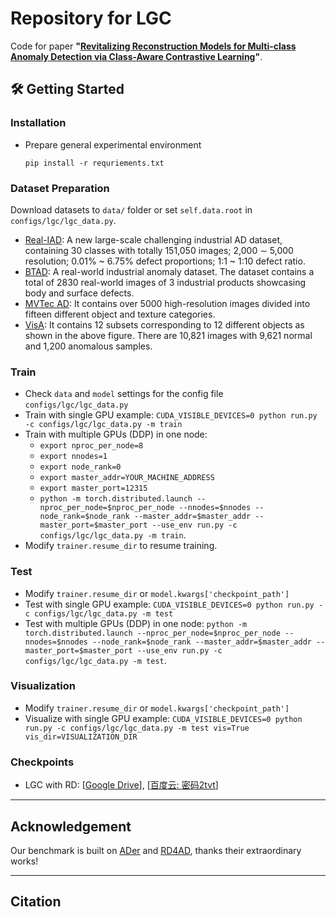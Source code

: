 # Repository for LGC
Code for paper **"[Revitalizing Reconstruction Models for Multi-class Anomaly Detection via Class-Aware Contrastive Learning](1111)"**.


## 🛠️ Getting Started

### Installation
- Prepare general experimental environment
  ```shell
  pip install -r requriements.txt
  ```
  
### Dataset Preparation 
Download datasets to `data/` folder or set `self.data.root` in `configs/lgc/lgc_data.py`.
- [Real-IAD](https://realiad4ad.github.io/Real-IAD/): A new large-scale challenging industrial AD dataset, containing 30 classes with totally 151,050 images; 2,000 ∼ 5,000 resolution; 0.01% ~ 6.75% defect proportions; 1:1 ~ 1:10 defect ratio.
- [BTAD](https://github.com/pankajmishra000/VT-ADL): A real-world industrial anomaly dataset. The dataset contains a total of 2830 real-world images of 3 industrial products showcasing body and surface defects.
- [MVTec AD](https://www.mvtec.com/company/research/datasets/mvtec-ad/): It contains over 5000 high-resolution images divided into fifteen different object and texture categories.
- [VisA](https://github.com/amazon-science/spot-diff): It contains 12 subsets corresponding to 12 different objects as shown in the above figure. There are 10,821 images with 9,621 normal and 1,200 anomalous samples.

### Train
- Check `data` and `model` settings for the config file `configs/lgc/lgc_data.py`
- Train with single GPU example: `CUDA_VISIBLE_DEVICES=0 python run.py -c configs/lgc/lgc_data.py -m train`
- Train with multiple GPUs (DDP) in one node: 
  - `export nproc_per_node=8`
  - `export nnodes=1`
  - `export node_rank=0`
  - `export master_addr=YOUR_MACHINE_ADDRESS`
  - `export master_port=12315`
  - `python -m torch.distributed.launch --nproc_per_node=$nproc_per_node --nnodes=$nnodes --node_rank=$node_rank --master_addr=$master_addr --master_port=$master_port --use_env run.py -c configs/lgc/lgc_data.py -m train`.
- Modify `trainer.resume_dir` to resume training. 

### Test
- Modify `trainer.resume_dir` or `model.kwargs['checkpoint_path']`
- Test with single GPU example: `CUDA_VISIBLE_DEVICES=0 python run.py -c configs/lgc/lgc_data.py -m test`
- Test with multiple GPUs (DDP) in one node:  `python -m torch.distributed.launch --nproc_per_node=$nproc_per_node --nnodes=$nnodes --node_rank=$node_rank --master_addr=$master_addr --master_port=$master_port --use_env run.py -c configs/lgc/lgc_data.py -m test`.

### Visualization
- Modify `trainer.resume_dir` or `model.kwargs['checkpoint_path']`
- Visualize with single GPU example: `CUDA_VISIBLE_DEVICES=0 python run.py -c configs/lgc/lgc_data.py -m test vis=True vis_dir=VISUALIZATION_DIR`





### Checkpoints

- LGC with RD: [[Google Drive](https://drive.google.com/file/d/1gGDEpLWGW-MH4DP_4faDgQkQoCXdSt-S/view?usp=sharing)], [[百度云: 密码2tvt](https://pan.baidu.com/s/1MdA9AEBeyr8v7WqjifTjPA)]

---

## Acknowledgement

Our benchmark is built on [ADer](https://github.com/zhangzjn/ADer) and [RD4AD](https://github.com/hq-deng/RD4AD), thanks their extraordinary works!


---

## Citation
```angular2html

```